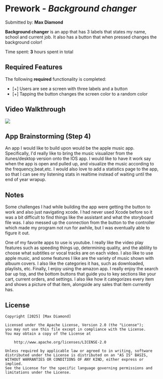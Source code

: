 # Prework - *Background changer*

Submitted by: **Max Diamond**

**Background changer** is an app that has 3 labels that states my name, school and current job. It also has a button that when pressed changes the background color!

Time spent: **3** hours spent in total

## Required Features

The following **required** functionality is completed:

- [+] Users are see a screen with three labels and a button
- [+] Tapping the button changes the screen color to a random color
 
## Video Walkthrough

<div>
    <a href="https://www.loom.com/share/59961df6c2c346199f82d94fe6cce5cb">
    </a>
    <a href="https://www.loom.com/share/59961df6c2c346199f82d94fe6cce5cb">
      <img style="max-width:300px;" src="https://cdn.loom.com/sessions/thumbnails/59961df6c2c346199f82d94fe6cce5cb-68f4328d97027e70-full-play.gif">
    </a>
  </div>

## App Brainstorming (Step 4)

An app I would like to build upon would be the apple music app. Specifically, I'd really like to bring the music visualizer from the itunes/desktop version onto the IOS app. I would like to have it work say when the app is open and pulled up, and visualize the music according to the frequency,beat,etc. I would also love to add a statistics page to the app, so that I can see my listening stats in realtime instead of waiting until the end of year wrapup.
## Notes

Some challenges I had while building the app were getting the button to work and also just navigating xcode. I had never used Xcode before so it was a bit difficult to find things like the assistant and what the storyboard file was. I also messed up the connection from the button to the controller which made my program not run for awhile, but I was eventually able to figure it out.

One of my favorite apps to use is youtube. I really like the video play features such as speeding things up, determining quality, and the ablility to choose what subtitles or vocal tracks are on each video. I also like to use apple music, and some features I like are the variety of music shown with albuum covers. I also like the categories it has, such as downloaded, playlists, etc. Finally, I enjoy using the amazon app. I really enjoy the search bar up top, and the bottom buttons that guide you to key sections like your cart, current orders, and settings. I also like how it categorizes every item and shows a picture of that item, alongside any sales that item currently has.


## License

    Copyright [2025] [Max Diamond]

    Licensed under the Apache License, Version 2.0 (the "License");
    you may not use this file except in compliance with the License.
    You may obtain a copy of the License at

        http://www.apache.org/licenses/LICENSE-2.0

    Unless required by applicable law or agreed to in writing, software
    distributed under the License is distributed on an "AS IS" BASIS,
    WITHOUT WARRANTIES OR CONDITIONS OF ANY KIND, either express or implied.
    See the License for the specific language governing permissions and
    limitations under the License.
